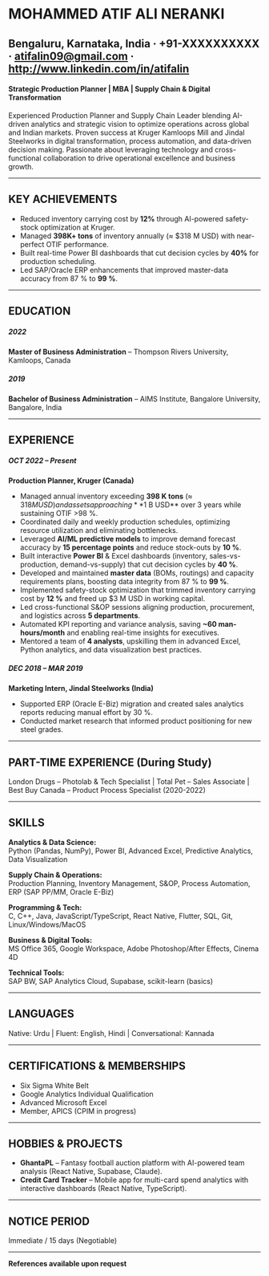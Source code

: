# MOHAMMED ATIF ALI NERANKI

## Bengaluru, Karnataka, India · +91-XXXXXXXXXX · atifalin09@gmail.com · http://www.linkedin.com/in/atifalin

#### Strategic Production Planner | MBA | Supply Chain & Digital Transformation

Experienced Production Planner and Supply Chain Leader blending AI-driven analytics and strategic vision to optimize operations across global and Indian markets. Proven success at Kruger Kamloops Mill and Jindal Steelworks in digital transformation, process automation, and data-driven decision making. Passionate about leveraging technology and cross-functional collaboration to drive operational excellence and business growth.

---

## KEY ACHIEVEMENTS
- Reduced inventory carrying cost by **12%** through AI-powered safety-stock optimization at Kruger.
- Managed **398K+ tons** of inventory annually (≈ $318 M USD) with near-perfect OTIF performance.
- Built real-time Power BI dashboards that cut decision cycles by **40%** for production scheduling.
- Led SAP/Oracle ERP enhancements that improved master-data accuracy from 87 % to **99 %**.

---

## EDUCATION

##### 2022
**Master of Business Administration** – Thompson Rivers University, Kamloops, Canada

##### 2019
**Bachelor of Business Administration** – AIMS Institute, Bangalore University, Bangalore, India

---

## EXPERIENCE

##### OCT 2022 – Present  
**Production Planner, Kruger (Canada)**
- Managed annual inventory exceeding **398 K tons** (≈ $318 M USD) and assets approaching **$1 B USD** over 3 years while sustaining OTIF >98 %.
- Coordinated daily and weekly production schedules, optimizing resource utilization and eliminating bottlenecks.
- Leveraged **AI/ML predictive models** to improve demand forecast accuracy by **15 percentage points** and reduce stock-outs by **10 %**.
- Built interactive **Power BI** & Excel dashboards (inventory, sales-vs-production, demand-vs-supply) that cut decision cycles by **40 %**.
- Developed and maintained **master data** (BOMs, routings) and capacity requirements plans, boosting data integrity from 87 % to **99 %**.
- Implemented safety-stock optimization that trimmed inventory carrying cost by **12 %** and freed up $3 M USD in working capital.
- Led cross-functional S&OP sessions aligning production, procurement, and logistics across **5 departments**.
- Automated KPI reporting and variance analysis, saving **~60 man-hours/month** and enabling real-time insights for executives.
- Mentored a team of **4 analysts**, upskilling them in advanced Excel, Python analytics, and data visualization best practices.

##### DEC 2018 – MAR 2019  
**Marketing Intern, Jindal Steelworks (India)**
- Supported ERP (Oracle E-Biz) migration and created sales analytics reports reducing manual effort by 30 %.
- Conducted market research that informed product positioning for new steel grades.

---

## PART-TIME EXPERIENCE (During Study)
London Drugs – Photolab & Tech Specialist | Total Pet – Sales Associate | Best Buy Canada – Product Process Specialist (2020-2022)

---

## SKILLS

**Analytics & Data Science:**  
Python (Pandas, NumPy), Power BI, Advanced Excel, Predictive Analytics, Data Visualization

**Supply Chain & Operations:**  
Production Planning, Inventory Management, S&OP, Process Automation, ERP (SAP PP/MM, Oracle E-Biz)

**Programming & Tech:**  
C, C++, Java, JavaScript/TypeScript, React Native, Flutter, SQL, Git, Linux/Windows/MacOS

**Business & Digital Tools:**  
MS Office 365, Google Workspace, Adobe Photoshop/After Effects, Cinema 4D

**Technical Tools:**  
SAP BW, SAP Analytics Cloud, Supabase, scikit-learn (basics)

---

## LANGUAGES
Native: Urdu  |  Fluent: English, Hindi  |  Conversational: Kannada

---

## CERTIFICATIONS & MEMBERSHIPS
- Six Sigma White Belt  
- Google Analytics Individual Qualification  
- Advanced Microsoft Excel  
- Member, APICS (CPIM in progress)

---

## HOBBIES & PROJECTS
- **GhantaPL** – Fantasy football auction platform with AI-powered team analysis (React Native, Supabase, Claude).  
- **Credit Card Tracker** – Mobile app for multi-card spend analytics with interactive dashboards (React Native, TypeScript).

---

## NOTICE PERIOD
Immediate / 15 days (Negotiable)

---

**References available upon request**
